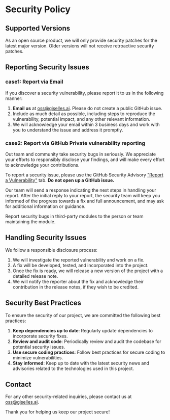 # Security Policy

## Supported Versions

As an open source product, we will only provide security patches for the latest major version. Older versions will not receive retroactive security patches.

## Reporting Security Issues

### case1: Report via Email

If you discover a security vulnerability, please report it to us in the following manner:

1. **Email us** at oss@giselles.ai. Please do not create a public GitHub issue.
2. Include as much detail as possible, including steps to reproduce the vulnerability, potential impact, and any other relevant information.
3. We will acknowledge your email within 3 business days and work with you to understand the issue and address it promptly.

### case2: Report via GitHub Private vulnerability reporting

Out team and community take security bugs in seriously. We appreciate your efforts to responsibly disclose your findings, and will make every effort to acknowledge your contributions.

To report a security issue, please use the GitHub Security Advisory ["Report a Vulnerability"](https://github.com/giselles-ai/giselle/security/advisories/new) tab. **Do not open up a GitHub issue.**

Our team will send a response indicating the next steps in handling your report. After the initial reply to your report, the security team will keep you informed of the progress towards a fix and full announcement, and may ask for additional information or guidance.

Report security bugs in third-party modules to the person or team maintaining the module.

## Handling Security Issues

We follow a responsible disclosure process:

1. We will investigate the reported vulnerability and work on a fix.
2. A fix will be developed, tested, and incorporated into the project.
3. Once the fix is ready, we will release a new version of the project with a detailed release note.
4. We will notify the reporter about the fix and acknowledge their contribution in the release notes, if they wish to be credited.

## Security Best Practices

To ensure the security of our project, we are committed the following best practices:

1. **Keep dependencies up to date**: Regularly update dependencies to incorporate security fixes.
2. **Review and audit code**: Periodically review and audit the codebase for potential security issues.
3. **Use secure coding practices**: Follow best practices for secure coding to minimize vulnerabilities.
4. **Stay informed**: Keep up to date with the latest security news and advisories related to the technologies used in this project.

## Contact

For any other security-related inquiries, please contact us at oss@giselles.ai.

Thank you for helping us keep our project secure!
